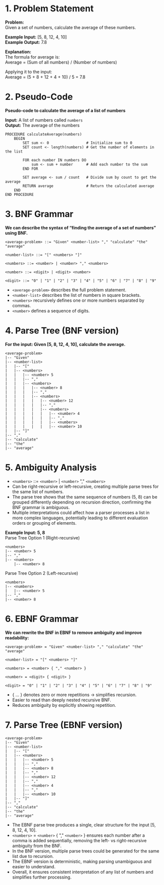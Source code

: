 # 1. Problem Statement

**Problem:**  
Given a set of numbers, calculate the average of these numbers.

**Example Input:**  [5, 8, 12, 4, 10]  
**Example Output:**  7.8

**Explanation:**  
The formula for average is:  
Average = (Sum of all numbers) / (Number of numbers)

Applying it to the input:  
Average = (5 + 8 + 12 + 4 + 10) / 5 = 7.8

# 2. Pseudo-Code

**Pseudo-code to calculate the average of a list of numbers**

**Input:** A list of numbers called `numbers`  
**Output:** The average of the numbers

```plaintext
PROCEDURE calculateAverage(numbers)  
    BEGIN  
        SET sum <- 0                 # Initialize sum to 0
        SET count <- length(numbers) # Get the number of elements in the list

        FOR each number IN numbers DO
            sum <- sum + number      # Add each number to the sum
        END FOR

        SET average <- sum / count   # Divide sum by count to get the average
        RETURN average               # Return the calculated average
    END
END PROCEDURE
```

# 3. BNF Grammar

**We can describe the syntax of “finding the average of a set of numbers” using BNF.**

```plaintext
<average-problem> ::= "Given" <number-list> "," "calculate" "the" "average"

<number-list> ::= "[" <numbers> "]"

<numbers> ::= <number> | <number> "," <numbers>

<number> ::= <digit> | <digit> <number>

<digit> ::= "0" | "1" | "2" | "3" | "4" | "5" | "6" | "7" | "8" | "9"
```

- `<average-problem>` describes the full problem statement.  
- `<number-list>` describes the list of numbers in square brackets.  
- `<numbers>` recursively defines one or more numbers separated by commas.  
- `<number>` defines a sequence of digits.  

# 4. Parse Tree (BNF version)

**For the input: Given [5, 8, 12, 4, 10], calculate the average.**

```plaintext
<average-problem>
|-- "Given"
|-- <number-list>
|   |-- "["
|   |-- <numbers>
|   |   |-- <number> 5
|   |   |-- ","
|   |   |-- <numbers>
|   |   |   |-- <number> 8
|   |   |   |-- ","
|   |   |   |-- <numbers>
|   |   |   |   |-- <number> 12
|   |   |   |   |-- ","
|   |   |   |   |-- <numbers>
|   |   |   |   |   |-- <number> 4
|   |   |   |   |   |-- ","
|   |   |   |   |   |-- <numbers>
|   |   |   |   |   |-- <number> 10
|   |-- "]"
|-- ","
|-- "calculate"
|-- "the"
|-- "average"
```

# 5. Ambiguity Analysis

- `<numbers>` ::= `<number>` | `<number>` "," `<numbers>`
- Can be right-recursive or left-recursive, creating multiple parse trees for the same list of numbers.
- The parse tree shows that the same sequence of numbers (5, 8) can be grouped differently depending on recursion direction, confirming the BNF grammar is ambiguous.
- Multiple interpretations could affect how a parser processes a list in more complex languages, potentially leading to different evaluation orders or grouping of elements.

**Example Input: 5, 8**  
Parse Tree Option 1 (Right-recursive)
```plaintext
<numbers>
|-- <number> 5
|-- ","
|-- <numbers>
    |-- <number> 8
```
Parse Tree Option 2 (Left-recursive)
```plaintext
<numbers>
|-- <numbers>
|   |-- <number> 5
|-- ","
|-- <number> 8
```

# 6. EBNF Grammar

**We can rewrite the BNF in EBNF to remove ambiguity and improve readability:**

```plaintext
<average-problem> = "Given" <number-list> "," "calculate" "the" "average"

<number-list> = "[" <numbers> "]"

<numbers> = <number> { "," <number> }

<number> = <digit> { <digit> }

<digit> = "0" | "1" | "2" | "3" | "4" | "5" | "6" | "7" | "8" | "9"
```

- { ... } denotes zero or more repetitions -> simplifies recursion.
- Easier to read than deeply nested recursive BNF.
- Reduces ambiguity by explicitly showing repetition.

# 7. Parse Tree (EBNF version)

```plaintext
<average-problem>
|-- "Given"
|-- <number-list>
|   |-- "["
|   |-- <numbers>
|   |   |-- <number> 5
|   |   |-- ","
|   |   |-- <number> 8
|   |   |-- ","
|   |   |-- <number> 12
|   |   |-- ","
|   |   |-- <number> 4
|   |   |-- ","
|   |   |-- <number> 10
|   |-- "]"
|-- ","
|-- "calculate"
|-- "the"
|-- "average"
```

- The EBNF parse tree produces a single, clear structure for the input [5, 8, 12, 4, 10].
- `<numbers>` = `<number>` { "," `<number>` } ensures each number after a comma is added sequentially, removing the left- vs right-recursive ambiguity from the BNF.
- In the BNF version, multiple parse trees could be generated for the same list due to recursion.
- The EBNF version is deterministic, making parsing unambiguous and easier to understand.
- Overall, it ensures consistent interpretation of any list of numbers and simplifies further processing.